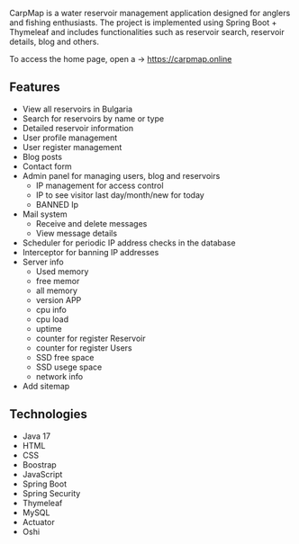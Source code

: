 CarpMap is a water reservoir management application designed for anglers and fishing enthusiasts.
The project is implemented using Spring Boot + Thymeleaf and includes functionalities such as reservoir search,
reservoir details, blog and others.

To access the home page, open a -> https://carpmap.online

## Features

- View all reservoirs in Bulgaria
- Search for reservoirs by name or type
- Detailed reservoir information
- User profile management
- User register management
- Blog posts
- Contact form
- Admin panel for managing users, blog and reservoirs
  - IP management for access control
  - IP to see visitor last day/month/new for today
  - BANNED Ip
- Mail system
  - Receive and delete messages
  - View message details
- Scheduler for periodic IP address checks in the database
- Interceptor for banning IP addresses
- Server info
  -  Used memory
  -  free memor
  -  all memory
  -  version APP
  -  cpu info
  -  cpu load
  -  uptime
  -  counter for register Reservoir
  -  counter for register Users
  -  SSD free space
  -  SSD usege space
  -  network info 
- Add sitemap

## Technologies

- Java 17
- HTML
- CSS
- Boostrap
- JavaScript
- Spring Boot
- Spring Security
- Thymeleaf
- MySQL
- Actuator
- Oshi
